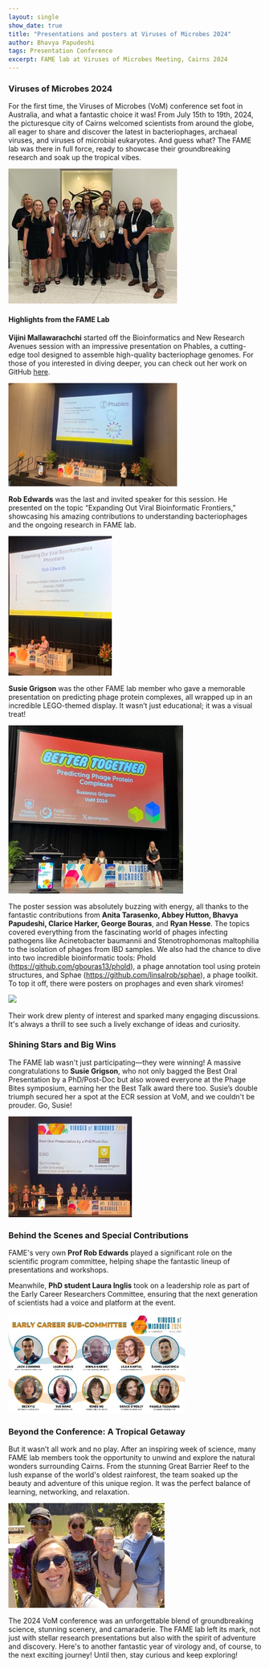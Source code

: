 ```yaml
---
layout: single
show_date: true
title: "Presentations and posters at Viruses of Microbes 2024"
author: Bhavya Papudeshi
tags: Presentation Conference
excerpt: FAME lab at Viruses of Microbes Meeting, Cairns 2024
---
```


### Viruses of Microbes 2024 

For the first time, the Viruses of Microbes (VoM) conference set foot in Australia, and what a fantastic choice it was! From July 15th to 19th, 2024, the picturesque city of Cairns welcomed scientists from around the globe, all eager to share and discover the latest in bacteriophages, archaeal viruses, and viruses of microbial eukaryotes. And guess what? The FAME lab was there in full force, ready to showcase their groundbreaking research and soak up the tropical vibes.

![](/assets/images/vom2024/vom1.jpg)

#### Highlights from the FAME Lab

**Vijini Mallawarachchi** started off the Bioinformatics and New Research Avenues session with an impressive presentation on Phables, a cutting-edge tool designed to assemble high-quality bacteriophage genomes. For those of you interested in diving deeper, you can check out her work on GitHub [here](https://github.com/Vini2/phables). 

![](/assets/images/vom2024/vom2.jpg)

**Rob Edwards** was the last and invited speaker for this session. He presented on the topic “Expanding Out Viral Bioinformatic Frontiers,” showcasing his amazing contributions to understanding bacteriophages and the ongoing research in FAME lab. 

![](/assets/images/vom2024/vom3.jpg)

**Susie Grigson** was the other FAME lab member who gave a memorable presentation on predicting phage protein complexes, all wrapped up in an incredible LEGO-themed display. It wasn’t just educational; it was a visual treat!

![](/assets/images/vom2024/vom4.jpg)

The poster session was absolutely buzzing with energy, all thanks to the fantastic contributions from **Anita Tarasenko, Abbey Hutton, Bhavya Papudeshi, Clarice Harker, George Bouras**, and **Ryan Hesse**. The topics covered everything from the fascinating world of phages infecting pathogens like Acinetobacter baumannii and Stenotrophomonas maltophilia to the isolation of phages from IBD samples. We also had the chance to dive into two incredible bioinformatic tools: Phold (https://github.com/gbouras13/phold), a phage annotation tool using protein structures, and Sphae (https://github.com/linsalrob/sphae), a phage toolkit. To top it off, there were posters on prophages and even shark viromes! 

![](/assets/images/vom2024/vom5.png)

Their work drew plenty of interest and sparked many engaging discussions. It's always a thrill to see such a lively exchange of ideas and curiosity.

### Shining Stars and Big Wins

The FAME lab wasn't just participating—they were winning! A massive congratulations to **Susie Grigson**, who not only bagged the Best Oral Presentation by a PhD/Post-Doc but also wowed everyone at the Phage Bites symposium, earning her the Best Talk award there too. Susie’s double triumph secured her a spot at the ECR session at VoM, and we couldn't be prouder. Go, Susie!

![](/assets/images/vom2024/vom6.jpg)

### Behind the Scenes and Special Contributions

FAME's very own **Prof Rob Edwards** played a significant role on the scientific program committee, helping shape the fantastic lineup of presentations and workshops. 

Meanwhile, **PhD student Laura Inglis** took on a leadership role as part of the Early Career Researchers Committee, ensuring that the next generation of scientists had a voice and platform at the event.

![](/assets/images/vom2024/vom7.jpg)

### Beyond the Conference: A Tropical Getaway

But it wasn’t all work and no play. After an inspiring week of science, many FAME lab members took the opportunity to unwind and explore the natural wonders surrounding Cairns. From the stunning Great Barrier Reef to the lush expanse of the world's oldest rainforest, the team soaked up the beauty and adventure of this unique region. It was the perfect balance of learning, networking, and relaxation.

![](/assets/images/vom2024/vom8.jpg)

The 2024 VoM conference was an unforgettable blend of groundbreaking science, stunning scenery, and camaraderie. The FAME lab left its mark, not just with stellar research presentations but also with the spirit of adventure and discovery. Here's to another fantastic year of virology and, of course, to the next exciting journey! Until then, stay curious and keep exploring!
